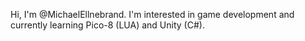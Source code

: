 Hi, I'm @MichaelEllnebrand. 
I'm interested in game development and currently learning Pico-8 (LUA) and Unity (C#).


<!---
- 👋 Hi, I’m @MichaelEllnebrand
- 👀 I’m interested in ...
- 🌱 I’m currently learning ...
- 💞️ I’m looking to collaborate on ...
- 📫 How to reach me ...
--->

<!---
MichaelEllnebrand/MichaelEllnebrand is a ✨ special ✨ repository because its `README.md` (this file) appears on your GitHub profile.
You can click the Preview link to take a look at your changes.
--->
